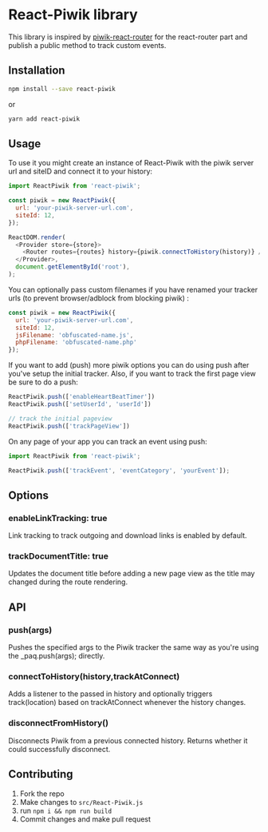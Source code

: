 # React-Piwik library

This library is inspired by [piwik-react-router](https://github.com/joernroeder/piwik-react-router) for the react-router part
and publish a public method to track custom events.

## Installation
```sh
npm install --save react-piwik
```
or
```sh
yarn add react-piwik
```

## Usage

To use it you might create an instance of React-Piwik with the piwik server url and siteID and connect it to your history:
```js
import ReactPiwik from 'react-piwik';

const piwik = new ReactPiwik({
  url: 'your-piwik-server-url.com',
  siteId: 12,
});

ReactDOM.render(
  <Provider store={store}>
    <Router routes={routes} history={piwik.connectToHistory(history)} />
  </Provider>,
  document.getElementById('root'),
);
```

You can optionally pass custom filenames if you have renamed your tracker urls (to prevent browser/adblock from blocking piwik)  :
```js
const piwik = new ReactPiwik({
  url: 'your-piwik-server-url.com',
  siteId: 12,
  jsFilename: 'obfuscated-name.js',
  phpFilename: 'obfuscated-name.php'
});
```

If you want to add (push) more piwik options you can do using push after you've setup the initial tracker. Also, if you want to track the first page view be sure to do a push:

```js
ReactPiwik.push(['enableHeartBeatTimer'])
ReactPiwik.push(['setUserId', 'userId'])

// track the initial pageview
ReactPiwik.push(['trackPageView'])
```

On any page of your app you can track an event using push:

```js
import ReactPiwik from 'react-piwik';

ReactPiwik.push(['trackEvent', 'eventCategory', 'yourEvent']);
```

## Options
### enableLinkTracking: true
Link tracking to track outgoing and download links is enabled by default.

### trackDocumentTitle: true
Updates the document title before adding a new page view as the title may changed during the route rendering.

## API
### push(args)
Pushes the specified args to the Piwik tracker the same way as you're using the _paq.push(args); directly.

### connectToHistory(history,trackAtConnect)
Adds a listener to the passed in history and optionally triggers track(location) based on trackAtConnect whenever the history changes.

### disconnectFromHistory()
Disconnects Piwik from a previous connected history. Returns whether it could successfully disconnect.

## Contributing

1. Fork the repo
2. Make changes to `src/React-Piwik.js`
3. run `npm i && npm run build`
4. Commit changes and make pull request
